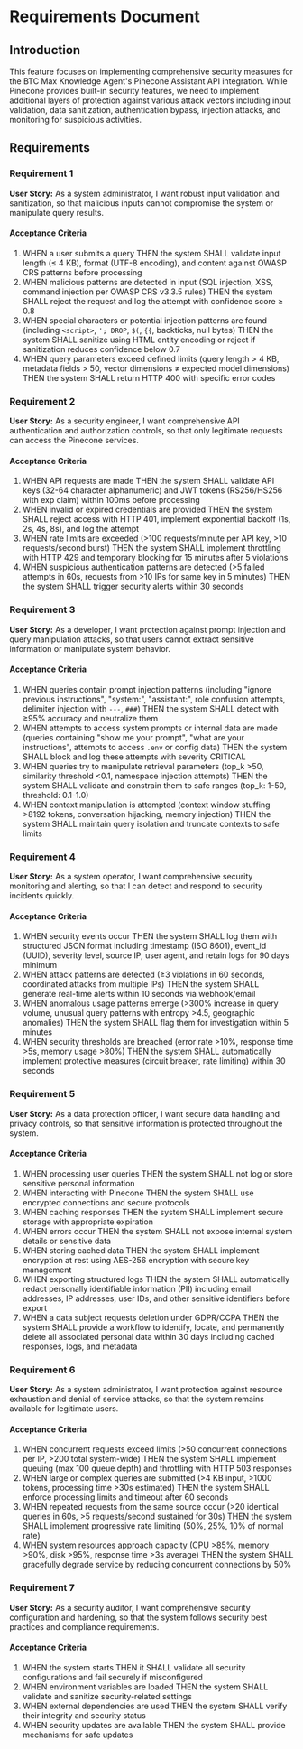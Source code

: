 # Requirements Document

## Introduction

This feature focuses on implementing comprehensive security measures for the BTC Max Knowledge Agent's Pinecone Assistant API integration. While Pinecone provides built-in security features, we need to implement additional layers of protection against various attack vectors including input validation, data sanitization, authentication bypass, injection attacks, and monitoring for suspicious activities.

## Requirements

### Requirement 1

**User Story:** As a system administrator, I want robust input validation and sanitization, so that malicious inputs cannot compromise the system or manipulate query results.

#### Acceptance Criteria

1. WHEN a user submits a query THEN the system SHALL validate input length (≤ 4 KB), format (UTF-8 encoding), and content against OWASP CRS patterns before processing
2. WHEN malicious patterns are detected in input (SQL injection, XSS, command injection per OWASP CRS v3.3.5 rules) THEN the system SHALL reject the request and log the attempt with confidence score ≥ 0.8
3. WHEN special characters or potential injection patterns are found (including `<script>`, `'; DROP`, `$(`, `{{`, backticks, null bytes) THEN the system SHALL sanitize using HTML entity encoding or reject if sanitization reduces confidence below 0.7
4. WHEN query parameters exceed defined limits (query length > 4 KB, metadata fields > 50, vector dimensions ≠ expected model dimensions) THEN the system SHALL return HTTP 400 with specific error codes

### Requirement 2

**User Story:** As a security engineer, I want comprehensive API authentication and authorization controls, so that only legitimate requests can access the Pinecone services.

#### Acceptance Criteria

1. WHEN API requests are made THEN the system SHALL validate API keys (32-64 character alphanumeric) and JWT tokens (RS256/HS256 with exp claim) within 100ms before processing
2. WHEN invalid or expired credentials are provided THEN the system SHALL reject access with HTTP 401, implement exponential backoff (1s, 2s, 4s, 8s), and log the attempt
3. WHEN rate limits are exceeded (>100 requests/minute per API key, >10 requests/second burst) THEN the system SHALL implement throttling with HTTP 429 and temporary blocking for 15 minutes after 5 violations
4. WHEN suspicious authentication patterns are detected (>5 failed attempts in 60s, requests from >10 IPs for same key in 5 minutes) THEN the system SHALL trigger security alerts within 30 seconds

### Requirement 3

**User Story:** As a developer, I want protection against prompt injection and query manipulation attacks, so that users cannot extract sensitive information or manipulate system behavior.

#### Acceptance Criteria

1. WHEN queries contain prompt injection patterns (including "ignore previous instructions", "system:", "assistant:", role confusion attempts, delimiter injection with `---`, `###`) THEN the system SHALL detect with ≥95% accuracy and neutralize them
2. WHEN attempts to access system prompts or internal data are made (queries containing "show me your prompt", "what are your instructions", attempts to access `.env` or config data) THEN the system SHALL block and log these attempts with severity CRITICAL
3. WHEN queries try to manipulate retrieval parameters (top_k >50, similarity threshold <0.1, namespace injection attempts) THEN the system SHALL validate and constrain them to safe ranges (top_k: 1-50, threshold: 0.1-1.0)
4. WHEN context manipulation is attempted (context window stuffing >8192 tokens, conversation hijacking, memory injection) THEN the system SHALL maintain query isolation and truncate contexts to safe limits

### Requirement 4

**User Story:** As a system operator, I want comprehensive security monitoring and alerting, so that I can detect and respond to security incidents quickly.

#### Acceptance Criteria

1. WHEN security events occur THEN the system SHALL log them with structured JSON format including timestamp (ISO 8601), event_id (UUID), severity level, source IP, user agent, and retain logs for 90 days minimum
2. WHEN attack patterns are detected (≥3 violations in 60 seconds, coordinated attacks from multiple IPs) THEN the system SHALL generate real-time alerts within 10 seconds via webhook/email
3. WHEN anomalous usage patterns emerge (>300% increase in query volume, unusual query patterns with entropy >4.5, geographic anomalies) THEN the system SHALL flag them for investigation within 5 minutes
4. WHEN security thresholds are breached (error rate >10%, response time >5s, memory usage >80%) THEN the system SHALL automatically implement protective measures (circuit breaker, rate limiting) within 30 seconds

### Requirement 5

**User Story:** As a data protection officer, I want secure data handling and privacy controls, so that sensitive information is protected throughout the system.

#### Acceptance Criteria

1. WHEN processing user queries THEN the system SHALL not log or store sensitive personal information
2. WHEN interacting with Pinecone THEN the system SHALL use encrypted connections and secure protocols
3. WHEN caching responses THEN the system SHALL implement secure storage with appropriate expiration
4. WHEN errors occur THEN the system SHALL not expose internal system details or sensitive data
5. WHEN storing cached data THEN the system SHALL implement encryption at rest using AES-256 encryption with secure key management
6. WHEN exporting structured logs THEN the system SHALL automatically redact personally identifiable information (PII) including email addresses, IP addresses, user IDs, and other sensitive identifiers before export
7. WHEN a data subject requests deletion under GDPR/CCPA THEN the system SHALL provide a workflow to identify, locate, and permanently delete all associated personal data within 30 days including cached responses, logs, and metadata

### Requirement 6

**User Story:** As a system administrator, I want protection against resource exhaustion and denial of service attacks, so that the system remains available for legitimate users.

#### Acceptance Criteria

1. WHEN concurrent requests exceed limits (>50 concurrent connections per IP, >200 total system-wide) THEN the system SHALL implement queuing (max 100 queue depth) and throttling with HTTP 503 responses
2. WHEN large or complex queries are submitted (>4 KB input, >1000 tokens, processing time >30s estimated) THEN the system SHALL enforce processing limits and timeout after 60 seconds
3. WHEN repeated requests from the same source occur (>20 identical queries in 60s, >5 requests/second sustained for 30s) THEN the system SHALL implement progressive rate limiting (50%, 25%, 10% of normal rate)
4. WHEN system resources approach capacity (CPU >85%, memory >90%, disk >95%, response time >3s average) THEN the system SHALL gracefully degrade service by reducing concurrent connections by 50%

### Requirement 7

**User Story:** As a security auditor, I want comprehensive security configuration and hardening, so that the system follows security best practices and compliance requirements.

#### Acceptance Criteria

1. WHEN the system starts THEN it SHALL validate all security configurations and fail securely if misconfigured
2. WHEN environment variables are loaded THEN the system SHALL validate and sanitize security-related settings
3. WHEN external dependencies are used THEN the system SHALL verify their integrity and security status
4. WHEN security updates are available THEN the system SHALL provide mechanisms for safe updates